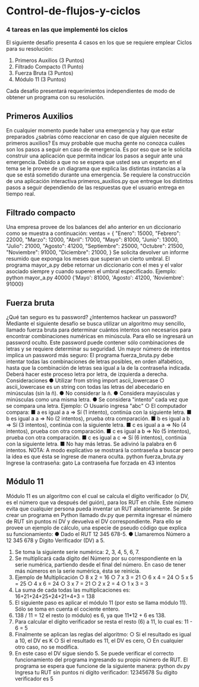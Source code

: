 # Control-de-flujos-y-ciclos
### 4 tareas en las que implementé los ciclos


El siguiente desafío presenta 4 casos en los que se requiere emplear Ciclos para su resolución:
1.	Primeros Auxilios (3 Puntos)
2.	Filtrado Compacto (1 Punto)
3.	Fuerza Bruta (3 Puntos)
4.	Módulo 11 (3 Puntos)

Cada desafío presentará requerimientos independientes de modo de obtener un programa con su resolución.

## Primeros Auxilios

En cualquier momento puede haber una emergencia y hay que estar preparados ¿sabrías cómo reaccionar en caso de que alguien
necesite de primeros auxilios? Es muy probable que mucha gente no conozca cuáles son los pasos a seguir en caso de emergencia. 
Es por eso que se le solicita construir una aplicación que permita indicar los pasos a seguir ante una emergencia. Debido a que 
no se espera que usted sea un experto en el tema se le provee de un diagrama que explica las distintas instancias a la que se está 
sometido durante una emergencia.
Se requiere la construcción de una aplicación interactiva primeros_auxilios.py que entregue los distintos pasos a seguir dependiendo
de las respuestas que el usuario entrega en tiempo real.

## Filtrado compacto

Una empresa provee de los balances del año anterior en un diccionario como se muestra a continuación:
ventas = { "Enero": 15000, "Febrero": 22000, "Marzo": 12000, "Abril": 17000, "Mayo": 81000, "Junio": 13000, "Julio": 21000, "Agosto": 41200, "Septiembre": 25000, "Octubre": 21500, "Noviembre": 91000, "Diciembre": 21000, }
Se solicita devolver un informe resumido que exponga los meses que superan un cierto umbral. El programa mayor_a.py debe retornar un diccionario con el mes y el valor asociado siempre y cuando superen el umbral especificado.
Ejemplo: python mayor_a.py 40000 {'Mayo': 81000, 'Agosto': 41200, 'Noviembre': 91000}

## Fuerza bruta

¿Qué tan seguro es tu password? ¿Intentemos hackear un password? Mediante el siguiente desafío se busca utilizar un algoritmo muy sencillo, llamado fuerza bruta para determinar cuántos intentos son necesarios para encontrar combinaciones numéricas en minúscula. Para ello se ingresará un password oculto. Este password puede contener sólo combinaciones de letras y se requiere determinar su seguridad. Un mayor número de intentos implica un password más seguro:
El programa fuerza_bruta.py debe intentar todas las combinaciones de letras posibles, en orden alfabético, hasta que la combinación de letras sea igual a la de la contraseña indicada. Deberá hacer este proceso letra por letra, de izquierda a derecha.
Consideraciones ● Utilizar from string import ascii_lowercase ○ ascii_lowercase es un string con todas las letras del abecedario en minúsculas (sin la ñ). ● No considerar la ñ. ● Considera mayúsculas y minúsculas como una misma letra. ● Se considera "intento" cada vez que se compara una letra.
Ejemplo: ○ Usuario ingresa "abc" ○ El computador compara: ■ a es igual a a => Sí (1 intento), continúa con la siguiente letra. ■ b es igual a a => No (2 intentos), prueba otra comparación. ■ b es igual a b => Sí (3 intentos), continúa con la siguiente letra. ■ c es igual a a => No (4 intentos), prueba con otra comparación. ■ c es igual a b => No (5 intentos), prueba con otra comparación. ■ c es igual a c => Sí (6 intentos), continúa con la siguiente letra. ■ No hay más letras. Se adivinó la palabra en 6 intentos.
NOTA: A modo explicativo se mostrará la contraseña a buscar pero la idea es que ésta se ingrese de manera oculta.
python fuerza_bruta.py Ingrese la contraseña: gato La contraseña fue forzada en 43 intentos

## Módulo 11

Módulo 11 es un algoritmo con el cual se calcula el dígito verificador (o DV, es el número que va después del guión), para los RUT en chile. Este número evita que cualquier persona pueda inventar un RUT aleatoriamente. Se pide crear un programa en Python llamado dv.py que permita ingresar el número de RUT sin puntos ni DV y devuelva el DV correspondiente.
Para ello se provee un ejemplo de cálculo, una especie de pseudo código que explica su funcionamiento: ● Dado el RUT 12 345 678-5. ● Llamaremos Número a 12 345 678 y Dígito Verificador (DV) a 5.
1.	Se toma la siguiente serie numérica: 2, 3, 4, 5, 6, 7.
2.	Se multiplicará cada dígito del Número por su correspondiente en la serie numérica, partiendo desde el final del número. En caso de tener más números en la serie numérica, ésta se reinicia.
3.	Ejemplo de Multiplicación ○ 8 x 2 = 16 ○ 7 x 3 = 21 ○ 6 x 4 = 24 ○ 5 x 5 = 25 ○ 4 x 6 = 24 ○ 3 x 7 = 21 ○ 2 x 2 = 4 ○ 1 x 3 = 3
4.	La suma de cada todas las multiplicaciones es: 16+21+24+25+24+21+4+3 = 138
5.	El siguiente paso es aplicar el módulo 11 (por esto se llama módulo 11). Sólo se toma en cuenta el cociente entero.
6.	138 / 11 = 12 el resto (o módulo) es 6, ya que 11*12 + 6 es 138.
7.	Para calcular el dígito verificador se resta el resto (6) a 11, lo cual es: 11 - 6 = 5
8.	Finalmente se aplican las reglas del algoritmo: ○ Si el resultado es igual a 10, el DV es K ○ Si el resultado es 11, el DV es cero, ○ En cualquier otro caso, no se modifica.
9.	En este caso el DV sigue siendo 5.
Se puede verificar el correcto funcionamiento del programa ingresando su propio número de RUT. El programa se espera que funcione de la siguiente manera: python dv.py Ingresa tu RUT sin puntos ni dígito verificador: 12345678 Su dígito verificador es 5
